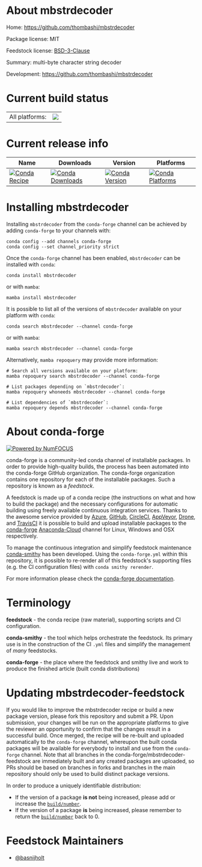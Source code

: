 About mbstrdecoder
==================

Home: https://github.com/thombashi/mbstrdecoder

Package license: MIT

Feedstock license: [BSD-3-Clause](https://github.com/conda-forge/mbstrdecoder-feedstock/blob/main/LICENSE.txt)

Summary: multi-byte character string decoder

Development: https://github.com/thombashi/mbstrdecoder

Current build status
====================


<table><tr><td>All platforms:</td>
    <td>
      <a href="https://dev.azure.com/conda-forge/feedstock-builds/_build/latest?definitionId=10443&branchName=main">
        <img src="https://dev.azure.com/conda-forge/feedstock-builds/_apis/build/status/mbstrdecoder-feedstock?branchName=main">
      </a>
    </td>
  </tr>
</table>

Current release info
====================

| Name | Downloads | Version | Platforms |
| --- | --- | --- | --- |
| [![Conda Recipe](https://img.shields.io/badge/recipe-mbstrdecoder-green.svg)](https://anaconda.org/conda-forge/mbstrdecoder) | [![Conda Downloads](https://img.shields.io/conda/dn/conda-forge/mbstrdecoder.svg)](https://anaconda.org/conda-forge/mbstrdecoder) | [![Conda Version](https://img.shields.io/conda/vn/conda-forge/mbstrdecoder.svg)](https://anaconda.org/conda-forge/mbstrdecoder) | [![Conda Platforms](https://img.shields.io/conda/pn/conda-forge/mbstrdecoder.svg)](https://anaconda.org/conda-forge/mbstrdecoder) |

Installing mbstrdecoder
=======================

Installing `mbstrdecoder` from the `conda-forge` channel can be achieved by adding `conda-forge` to your channels with:

```
conda config --add channels conda-forge
conda config --set channel_priority strict
```

Once the `conda-forge` channel has been enabled, `mbstrdecoder` can be installed with `conda`:

```
conda install mbstrdecoder
```

or with `mamba`:

```
mamba install mbstrdecoder
```

It is possible to list all of the versions of `mbstrdecoder` available on your platform with `conda`:

```
conda search mbstrdecoder --channel conda-forge
```

or with `mamba`:

```
mamba search mbstrdecoder --channel conda-forge
```

Alternatively, `mamba repoquery` may provide more information:

```
# Search all versions available on your platform:
mamba repoquery search mbstrdecoder --channel conda-forge

# List packages depending on `mbstrdecoder`:
mamba repoquery whoneeds mbstrdecoder --channel conda-forge

# List dependencies of `mbstrdecoder`:
mamba repoquery depends mbstrdecoder --channel conda-forge
```


About conda-forge
=================

[![Powered by
NumFOCUS](https://img.shields.io/badge/powered%20by-NumFOCUS-orange.svg?style=flat&colorA=E1523D&colorB=007D8A)](https://numfocus.org)

conda-forge is a community-led conda channel of installable packages.
In order to provide high-quality builds, the process has been automated into the
conda-forge GitHub organization. The conda-forge organization contains one repository
for each of the installable packages. Such a repository is known as a *feedstock*.

A feedstock is made up of a conda recipe (the instructions on what and how to build
the package) and the necessary configurations for automatic building using freely
available continuous integration services. Thanks to the awesome service provided by
[Azure](https://azure.microsoft.com/en-us/services/devops/), [GitHub](https://github.com/),
[CircleCI](https://circleci.com/), [AppVeyor](https://www.appveyor.com/),
[Drone](https://cloud.drone.io/welcome), and [TravisCI](https://travis-ci.com/)
it is possible to build and upload installable packages to the
[conda-forge](https://anaconda.org/conda-forge) [Anaconda-Cloud](https://anaconda.org/)
channel for Linux, Windows and OSX respectively.

To manage the continuous integration and simplify feedstock maintenance
[conda-smithy](https://github.com/conda-forge/conda-smithy) has been developed.
Using the ``conda-forge.yml`` within this repository, it is possible to re-render all of
this feedstock's supporting files (e.g. the CI configuration files) with ``conda smithy rerender``.

For more information please check the [conda-forge documentation](https://conda-forge.org/docs/).

Terminology
===========

**feedstock** - the conda recipe (raw material), supporting scripts and CI configuration.

**conda-smithy** - the tool which helps orchestrate the feedstock.
                   Its primary use is in the construction of the CI ``.yml`` files
                   and simplify the management of *many* feedstocks.

**conda-forge** - the place where the feedstock and smithy live and work to
                  produce the finished article (built conda distributions)


Updating mbstrdecoder-feedstock
===============================

If you would like to improve the mbstrdecoder recipe or build a new
package version, please fork this repository and submit a PR. Upon submission,
your changes will be run on the appropriate platforms to give the reviewer an
opportunity to confirm that the changes result in a successful build. Once
merged, the recipe will be re-built and uploaded automatically to the
`conda-forge` channel, whereupon the built conda packages will be available for
everybody to install and use from the `conda-forge` channel.
Note that all branches in the conda-forge/mbstrdecoder-feedstock are
immediately built and any created packages are uploaded, so PRs should be based
on branches in forks and branches in the main repository should only be used to
build distinct package versions.

In order to produce a uniquely identifiable distribution:
 * If the version of a package **is not** being increased, please add or increase
   the [``build/number``](https://docs.conda.io/projects/conda-build/en/latest/resources/define-metadata.html#build-number-and-string).
 * If the version of a package **is** being increased, please remember to return
   the [``build/number``](https://docs.conda.io/projects/conda-build/en/latest/resources/define-metadata.html#build-number-and-string)
   back to 0.

Feedstock Maintainers
=====================

* [@basnijholt](https://github.com/basnijholt/)

